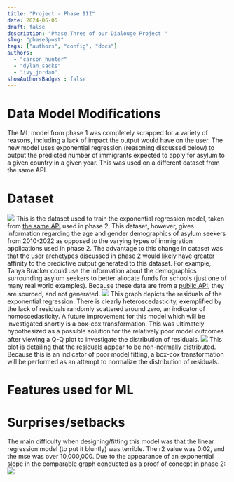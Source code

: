 ```yaml
---
title: "Project - Phase III"
date: 2024-06-05
draft: false
description: "Phase Three of our Dialouge Project "
slug: "phase3post"
tags: ["authors", "config", "docs"]
authors:
  - "carson_hunter"
  - "dylan_sacks"
  - "ivy_jordan"
showAuthorsBadges : false
---
```


# Data Model Modifications
The ML model from phase 1 was completely scrapped for a variety of reasons, including a lack of impact the output would have on the user. The new model uses exponential regression (reasoning discussed below) to output the predicted number of immigrants expected to apply for asylum to a given country in a given year. This was used on a different dataset from the same API. 

# Dataset
<img src = "https://i.imgur.com/HOojKct.png">
This is the dataset used to train the exponential regression model, taken from <a href="https://icr.ethz.ch/data/epr/er/" target="_blank" >the same API</a> used in phase 2. This dataset, however, gives information regarding the age and gender demographics of asylum seekers from 2010-2022 as opposed to the varying types of immigration applications used in phase 2. The advantage to this change in dataset was that the user archetypes discussed in phase 2 would likely have greater affinity to the predictive output generated to this dataset. For example, Tanya Bracker could use the information about the demographics surrounding asylum seekers to better allocate funds for schools (just one of many real world examples). Because these data are from a <a href="https://en.wikipedia.org/wiki/Open_API" target="_blank" >public API</a>, they are sourced, and not generated.


<img src = "https://i.imgur.com/tk1XOsZ.png">
This graph depicts the residuals of the exponential regression. There is clearly heteroscedasticity, exemplified by the lack of residuals randomly scattered around zero, an indicator of homoscedasticity. A future improvement for this model which will be investigated shortly is a box-cox transformation. This was ultimately hypothesized as a possible solution for the relatively poor model outcomes after viewing a Q-Q plot to investigate the distribution of residuals.
<img src = "https://i.imgur.com/eCMxirt.png">
This plot is detailing that the residuals appear to be non-normally distributed. Because this is an indicator of poor model fitting, a box-cox transformation will be performed as an attempt to normalize the distribution of residuals.

# Features used for ML 

# Surprises/setbacks
The main difficulty when designing/fitting this model was that the linear regression model (to put it bluntly) was terrible. The r2 value was 0.02, and the mse was over 10,000,000. Due to the appearance of an exponential slope in the comparable graph conducted as a proof of concept in phase 2:
<img src = "https://i.imgur.com/hOvzYWt.png"/>